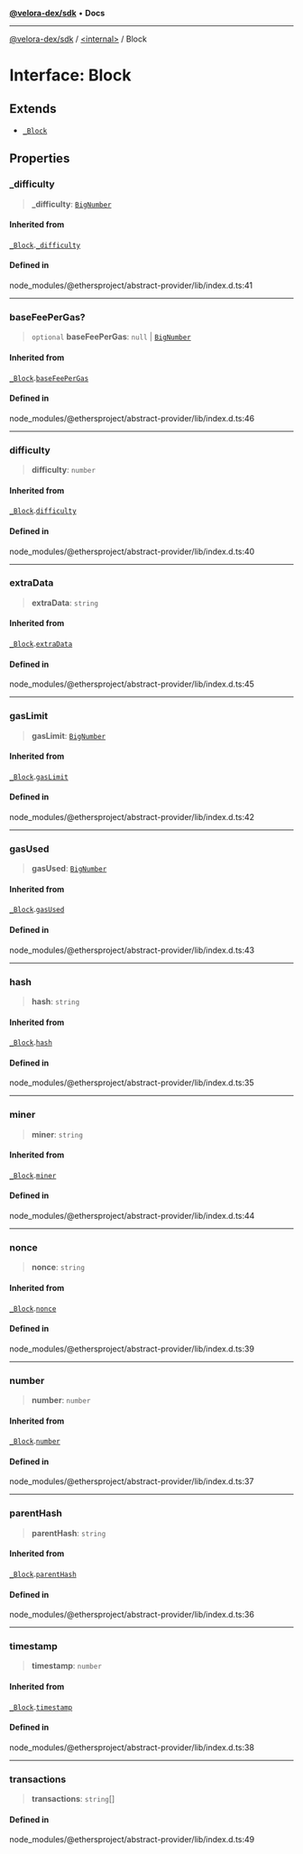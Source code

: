 [**@velora-dex/sdk**](../../README.md) • **Docs**

***

[@velora-dex/sdk](../../globals.md) / [\<internal\>](../README.md) / Block

# Interface: Block

## Extends

- [`_Block`](Block.md)

## Properties

### \_difficulty

> **\_difficulty**: [`BigNumber`](../classes/BigNumber.md)

#### Inherited from

[`_Block`](Block.md).[`_difficulty`](Block.md#_difficulty)

#### Defined in

node\_modules/@ethersproject/abstract-provider/lib/index.d.ts:41

***

### baseFeePerGas?

> `optional` **baseFeePerGas**: `null` \| [`BigNumber`](../classes/BigNumber.md)

#### Inherited from

[`_Block`](Block.md).[`baseFeePerGas`](Block.md#basefeepergas)

#### Defined in

node\_modules/@ethersproject/abstract-provider/lib/index.d.ts:46

***

### difficulty

> **difficulty**: `number`

#### Inherited from

[`_Block`](Block.md).[`difficulty`](Block.md#difficulty)

#### Defined in

node\_modules/@ethersproject/abstract-provider/lib/index.d.ts:40

***

### extraData

> **extraData**: `string`

#### Inherited from

[`_Block`](Block.md).[`extraData`](Block.md#extradata)

#### Defined in

node\_modules/@ethersproject/abstract-provider/lib/index.d.ts:45

***

### gasLimit

> **gasLimit**: [`BigNumber`](../classes/BigNumber.md)

#### Inherited from

[`_Block`](Block.md).[`gasLimit`](Block.md#gaslimit)

#### Defined in

node\_modules/@ethersproject/abstract-provider/lib/index.d.ts:42

***

### gasUsed

> **gasUsed**: [`BigNumber`](../classes/BigNumber.md)

#### Inherited from

[`_Block`](Block.md).[`gasUsed`](Block.md#gasused)

#### Defined in

node\_modules/@ethersproject/abstract-provider/lib/index.d.ts:43

***

### hash

> **hash**: `string`

#### Inherited from

[`_Block`](Block.md).[`hash`](Block.md#hash)

#### Defined in

node\_modules/@ethersproject/abstract-provider/lib/index.d.ts:35

***

### miner

> **miner**: `string`

#### Inherited from

[`_Block`](Block.md).[`miner`](Block.md#miner)

#### Defined in

node\_modules/@ethersproject/abstract-provider/lib/index.d.ts:44

***

### nonce

> **nonce**: `string`

#### Inherited from

[`_Block`](Block.md).[`nonce`](Block.md#nonce)

#### Defined in

node\_modules/@ethersproject/abstract-provider/lib/index.d.ts:39

***

### number

> **number**: `number`

#### Inherited from

[`_Block`](Block.md).[`number`](Block.md#number)

#### Defined in

node\_modules/@ethersproject/abstract-provider/lib/index.d.ts:37

***

### parentHash

> **parentHash**: `string`

#### Inherited from

[`_Block`](Block.md).[`parentHash`](Block.md#parenthash)

#### Defined in

node\_modules/@ethersproject/abstract-provider/lib/index.d.ts:36

***

### timestamp

> **timestamp**: `number`

#### Inherited from

[`_Block`](Block.md).[`timestamp`](Block.md#timestamp)

#### Defined in

node\_modules/@ethersproject/abstract-provider/lib/index.d.ts:38

***

### transactions

> **transactions**: `string`[]

#### Defined in

node\_modules/@ethersproject/abstract-provider/lib/index.d.ts:49
